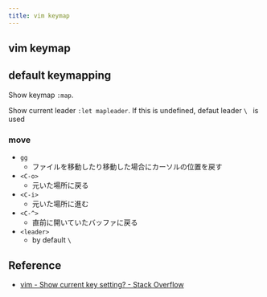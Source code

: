 ```yaml
---
title: vim keymap
---
```


## vim keymap


## default keymapping
Show keymap `:map`.

Show current leader `:let mapleader`.
If this is undefined, defaut leader `\ ` is used

### move
* `gg`
    * ファイルを移動したり移動した場合にカーソルの位置を戻す
* `<C-o>`
    * 元いた場所に戻る
* `<C-i>`
    * 元いた場所に進む
* `<C-^>`
    * 直前に開いていたバッファに戻る
* `<leader>`
    * by default `\ `


## Reference
* [vim \- Show current <leader> key setting? \- Stack Overflow](https://stackoverflow.com/questions/10389205/show-current-leader-key-setting)
